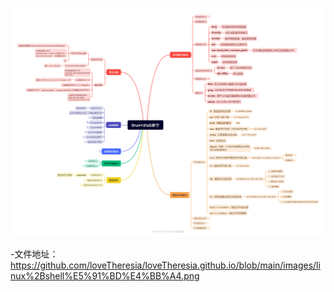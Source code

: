 ![linux+shell命令](https://github.com/loveTheresia/loveTheresia.github.io/blob/main/images/linux+shell%E5%91%BD%E4%BB%A4.png?raw=true)

-文件地址：
https://github.com/loveTheresia/loveTheresia.github.io/blob/main/images/linux%2Bshell%E5%91%BD%E4%BB%A4.png
